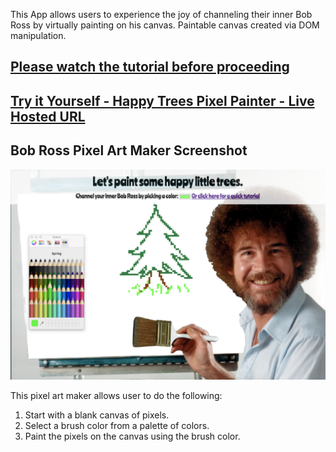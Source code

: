 This App allows users to experience the joy of channeling their inner Bob Ross by virtually painting on his canvas.
Paintable canvas created via DOM manipulation.


<h2><a href="https://www.youtube.com/embed/VkF0IZ0Lgws">Please watch the tutorial before proceeding</a></h2>

<h2><a href="https://paint-some-happy-trees.firebaseapp.com/">Try it Yourself - Happy Trees Pixel Painter - Live Hosted URL</a></h2>

## Bob Ross Pixel Art Maker Screenshot
![Screenshot of PixelMaker](screenshots/Bob.jpg)

This pixel art maker allows user to do the following:
1. Start with a blank canvas of pixels.
1. Select a brush color from a palette of colors.
1. Paint the pixels on the canvas using the brush color.
